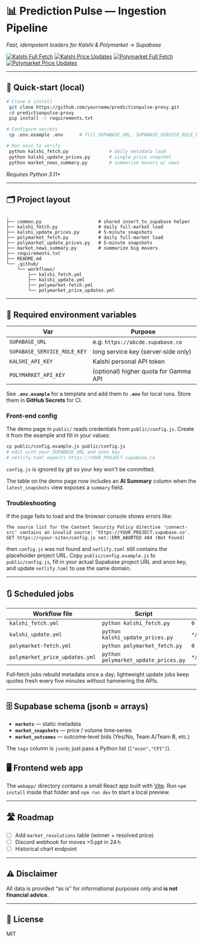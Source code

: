# 📊 Prediction Pulse — Ingestion Pipeline

*Fast, idempotent loaders for Kalshi & Polymarket → Supabase*

[![Kalshi Full Fetch](https://github.com/yourname/predictionpulse-proxy/actions/workflows/kalshi_fetch.yml/badge.svg)](https://github.com/yourname/predictionpulse-proxy/actions/workflows/kalshi_fetch.yml)
[![Kalshi Price Updates](https://github.com/yourname/predictionpulse-proxy/actions/workflows/kalshi_update.yml/badge.svg)](https://github.com/yourname/predictionpulse-proxy/actions/workflows/kalshi_update.yml)
[![Polymarket Full Fetch](https://github.com/yourname/predictionpulse-proxy/actions/workflows/polymarket-fetch.yml/badge.svg)](https://github.com/yourname/predictionpulse-proxy/actions/workflows/polymarket-fetch.yml)
[![Polymarket Price Updates](https://github.com/yourname/predictionpulse-proxy/actions/workflows/polymarket_price_updates.yml/badge.svg)](https://github.com/yourname/predictionpulse-proxy/actions/workflows/polymarket_price_updates.yml)

---

## 🚀 Quick‑start (local)

```bash
# Clone & install
 git clone https://github.com/yourname/predictionpulse-proxy.git
 cd predictionpulse-proxy
 pip install -r requirements.txt

# Configure secrets
 cp .env.example .env      # fill SUPABASE_URL, SUPABASE_SERVICE_ROLE_KEY, KALSHI_API_KEY, POLYMARKET_API_KEY

# Run once to verify
 python kalshi_fetch.py               # daily metadata load
 python kalshi_update_prices.py       # single price snapshot
 python market_news_summary.py        # summarize movers w/ news
```

*Requires Python 3.11+*

---

## 🗂 Project layout

```
.
├── common.py                     # shared insert_to_supabase helper
├── kalshi_fetch.py               # daily full‑market load
├── kalshi_update_prices.py       # 5‑minute snapshots
├── polymarket_fetch.py           # daily full‑market load
├── polymarket_update_prices.py   # 5‑minute snapshots
├── market_news_summary.py        # summarize big movers
├── requirements.txt
├── README.md
└── .github/
    └── workflows/
        ├── kalshi_fetch.yml
        ├── kalshi_update.yml
        ├── polymarket-fetch.yml
        └── polymarket_price_updates.yml
```

---

## 🔑 Required environment variables

| Var                         | Purpose                               |
| --------------------------- | ------------------------------------- |
| `SUPABASE_URL`              | e.g. `https://abcde.supabase.co`      |
| `SUPABASE_SERVICE_ROLE_KEY` | long service key (server‑side only)   |
| `KALSHI_API_KEY`            | Kalshi personal API token             |
| `POLYMARKET_API_KEY`        | (optional) higher quota for Gamma API |

See **`.env.example`** for a template and add them to **`.env`** for local runs. Store them in **GitHub Secrets** for CI.

### Front-end config

The demo page in `public/` reads credentials from `public/config.js`. Create it
from the example and fill in your values:

```bash
cp public/config.example.js public/config.js
# edit with your SUPABASE_URL and anon key
# netlify.toml expects https://YOUR_PROJECT.supabase.co
```

`config.js` is ignored by git so your key won't be committed.

The table on the demo page now includes an **AI Summary** column when the
`latest_snapshots` view exposes a `summary` field.

### Troubleshooting

If the page fails to load and the browser console shows errors like:

```
The source list for the Content Security Policy directive 'connect-src' contains an invalid source: 'https://YOUR_PROJECT.supabase.co'.
GET https://<your-site>/config.js net::ERR_ABORTED 404 (Not Found)
```

then `config.js` was not found and `netlify.toml` still contains the placeholder project URL.
Copy `public/config.example.js` to `public/config.js`, fill in your actual Supabase project URL and anon key, and update `netlify.toml` to use the same domain.

---

## 🔃 Scheduled jobs

| Workflow file                  | Script                               | Cron          |
| ------------------------------ | ------------------------------------ | ------------- |
| `kalshi_fetch.yml`             | `python kalshi_fetch.py`             | `0 5 * * *`   |
| `kalshi_update.yml`            | `python kalshi_update_prices.py`     | `*/5 * * * *` |
| `polymarket-fetch.yml`         | `python polymarket_fetch.py`         | `0 6 * * *`   |
| `polymarket_price_updates.yml` | `python polymarket_update_prices.py` | `*/5 * * * *` |

Full‑fetch jobs rebuild metadata once a day; lightweight update jobs keep quotes fresh every five minutes without hammering the APIs.

---

## 🗄 Supabase schema (jsonb ≈ arrays)

* **`markets`** — static metadata
* **`market_snapshots`** — price / volume time‑series
* **`market_outcomes`** — outcome‑level bids (Yes/No, Team A/Team B, etc.)

The `tags` column is `jsonb`; just pass a Python list (`["econ","CPI"]`).

## 🖥 Frontend web app

The `webapp/` directory contains a small React app built with [Vite](https://vitejs.dev/).
Run `npm install` inside that folder and `npm run dev` to start a local preview.

---

## 🛣 Roadmap

* [ ] Add `market_resolutions` table (winner + resolved price)
* [ ] Discord webhook for moves >5 ppt in 24 h
* [ ] Historical chart endpoint

---

## ⚠️ Disclaimer

All data is provided “as is” for informational purposes only and **is not financial advice**.

---

## 📝 License

MIT

